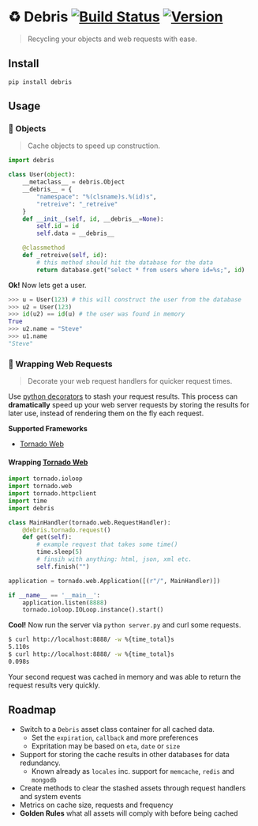 # :recycle: Debris [![Build Status](https://secure.travis-ci.org/stevepeak/debris.png)](http://travis-ci.org/stevepeak/debris) [![Version](https://pypip.in/v/debris/badge.png)](https://github.com/stevepeak/debris)

> Recycling your objects and web requests with ease.

## Install
`pip install debris`

## Usage

### :octopus: Objects

> Cache objects to speed up construction.

```python
import debris

class User(object):
    __metaclass__ = debris.Object
    __debris__ = {
        "namespace": "%(clsname)s.%(id)s",
        "retreive": "_retreive"
    }
    def __init__(self, id, __debris__=None):
        self.id = id
        self.data = __debris__

    @classmethod
    def _retreive(self, id):
        # this method should hit the database for the data
        return database.get("select * from users where id=%s;", id)
```

**Ok!** Now lets get a user.

```python
>>> u = User(123) # this will construct the user from the database
>>> u2 = User(123)
>>> id(u2) == id(u) # the user was found in memory
True
>>> u2.name = "Steve"
>>> u1.name
"Steve"
```


### :candy: Wrapping Web Requests

> Decorate your web request handlers for quicker request times.

Use [python decorators](https://wiki.python.org/moin/PythonDecorators) to stash your request results. This process can **dramatically** speed up your web server requests by storing the results for later use, instead of rendering them on the fly each request.

**Supported Frameworks**
- [Tornado Web](https://github.com/facebook/tornado)

#### Wrapping [Tornado Web](https://github.com/facebook/tornado)
```python
import tornado.ioloop
import tornado.web
import tornado.httpclient
import time
import debris

class MainHandler(tornado.web.RequestHandler):
    @debris.tornado.request()
    def get(self):
        # example request that takes some time()
        time.sleep(5)       
        # finsih with anything: html, json, xml etc.
        self.finish("")

application = tornado.web.Application([(r"/", MainHandler)])

if __name__ == '__main__':
    application.listen(8888)
    tornado.ioloop.IOLoop.instance().start()
```

**Cool!** Now run the server via `python server.py` and curl some requests.

```sh
$ curl http://localhost:8888/ -w %{time_total}s
5.110s
$ curl http://localhost:8888/ -w %{time_total}s
0.098s
```
Your second request was cached in memory and was able to return the request results very quickly.

## Roadmap
- Switch to a `Debris` asset class container for all cached data.
    - Set the `expiration`,  `callback` and more preferences
    - Expritation may be based on `eta`, `date` or `size`
- Support for storing the cache results in other databases for data redundancy.
    - Known already as `locales` inc. support for `memcache`, `redis` and `mongodb`
- Create methods to clear the stashed assets through request handlers and system events
- Metrics on cache size, requests and frequency
- **Golden Rules** what all assets will comply with before being cached

